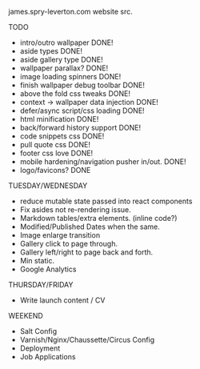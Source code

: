 james.spry-leverton.com website src.

TODO

* intro/outro wallpaper DONE!
* aside types DONE!
* aside gallery type DONE!
* wallpaper parallax? DONE!
* image loading spinners DONE!
* finish wallpaper debug toolbar DONE!
* above the fold css tweaks DONE!
* context -> wallpaper data injection DONE!
* defer/async script/css loading DONE!
* html minification DONE!
* back/forward history support DONE!
* code snippets css DONE!
* pull quote css DONE!
* footer css love DONE!
* mobile hardening/navigation pusher in/out. DONE!
* logo/favicons? DONE

TUESDAY/WEDNESDAY
* reduce mutable state passed into react components
* Fix asides not re-rendering issue.
* Markdown tables/extra elements. (inline code?)
* Modified/Published Dates when the same.
* Image enlarge transition
* Gallery click to page through.
* Gallery left/right to page back and forth.
* Min static.
* Google Analytics

THURSDAY/FRIDAY
* Write launch content / CV

WEEKEND
* Salt Config
* Varnish/Nginx/Chaussette/Circus Config
* Deployment
* Job Applications

